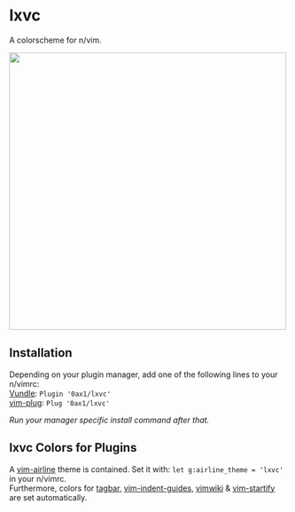 # lxvc
A colorscheme for n/vim.

<img src="https://raw.github.com/0ax1/lx/master/pictures/lx-colorscheme.jpg" width="500">

## Installation
Depending on your plugin manager, add one of the following lines to your n/vimrc:<br>
[Vundle](https://github.com/gmarik/Vundle.vim): `Plugin '0ax1/lxvc'`<br>
[vim-plug](https://github.com/junegunn/vim-plug): `Plug '0ax1/lxvc'`<br>

*Run your manager specific install command after that.*

lxvc Colors for Plugins
-----
A [vim-airline](https://github.com/bling/vim-airline) theme is contained. 
Set it with: `let g:airline_theme = 'lxvc'` in your n/vimrc.<br>
Furthermore, colors for [tagbar](https://github.com/majutsushi/tagbar), 
[vim-indent-guides](https://github.com/nathanaelkane/vim-indent-guides), 
[vimwiki](https://github.com/vimwiki/vimwiki) &
[vim-startify](https://github.com/mhinz/vim-startify) are set automatically.
